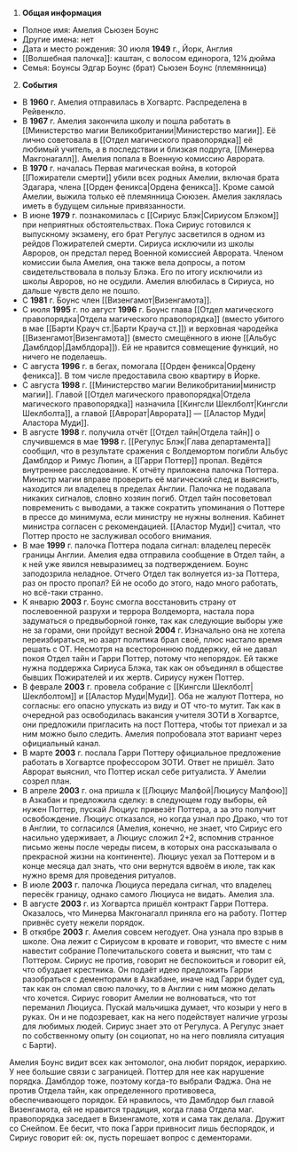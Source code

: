 1. **Общая информация**
 - Полное имя: Амелия Сьюзен Боунс
 - Другие имена: нет
 - Дата и место рождения: 30 июля **1949** г., Йорк, Англия
 - [[Волшебная палочка]]: каштан, с волосом единорога, 12¼ дюйма
 - Семья: Боунсы
	Эдгар Боунс (брат)
	Сьюзен Боунс (племянница)

2. **События**
 - В **1960** г. Амелия отправилась в Хогвартс. Распределена в Рейвенкло.
 - В **1967** г. Амелия закончила школу и пошла работать в [[Министерство магии Великобритании|Министерство магии]]. Её лично советовала в [[Отдел магического правопорядка]] её любимый учитель, а в последствии и близкая подруга, [[Минерва Макгонагалл]]. Амелия попала в Военную комиссию Аврората.
 - В **1970** г. началась Первая магическая война, в которой [[Пожиратели смерти]] убили всех родных Амелии, включая брата Эдагара, члена [[Орден феникса|Ордена феникса]]. Кроме самой Амелии, выжила только её племянница Сююзен. Амелия заклялась иметь в будущем сильные привязанности.
 - В июне **1979** г. познакомилась с [[Сириус Блэк|Сириусом Блэком]] при неприятных обстоятельствах. Пока Сириус готовился к выпускному экзамену, его брат Регулус засветился в одном из рейдов Пожирателей смерти. Сириуса исключили из школы Авроров, он предстал перед Военной комиссией Аврората. Членом комиссии была Амелия, она также вела допросы, а потом свидетельствовала в пользу Блэка. Его по итогу исключили из школы Авроров, но не осудили. Амелия влюбилась в Сириуса, но дальше чувств дело не пошло.
 - С **1981** г. Боунс член [[Визенгамот|Визенгамота]].
 - С июля **1995** г. по август **1996** г. Боунс глава [[Отдел магического правопорядка|Отдела магического правопорядка]] (вместо убитого в мае [[Барти Крауч ст.|Барти Крауча ст.]]) и верховная чародейка [[Визенгамот|Визенгамота]] (вместо смещённого в июне [[Альбус Дамблдор|Дамблдора]]). Ей не нравится совмещение функций, но ничего не поделаешь.
 - С августа **1996** г. в бегах, помогала [[Орден феникса|Ордену феникса]]. В том числе предоставила свою квартиру в Йорке.
 - С августа **1998** г. [[Министерство магии Великобритании|министр магии]]. Главой [[Отдел магического правопорядка|Отдела магического правопорядка]] назначила [[Кингсли Шеклболт|Кингсли Шеклболта]], а главой [[Аврорат|Аврората]] — [[Аластор Муди|Аластора Муди]].
 - В августе **1998** г. получила отчёт [[Отдел тайн|Отдела тайн]] о случившемся в мае **1998** г. [[Регулус Блэк|Глава департамента]] сообщил, что в результате сражения с Волдемортом погибли Альбус Дамблдор и Римус Люпин, а [[Гарри Поттер]] пропал. Ведётся внутреннее расследование. К отчёту приложена палочка Поттера. Министр магии вправе проверить её магический след и выяснить, находится ли владелец в пределах Англии. Палочка не подавала никаких сигналов, словно хозяин погиб. Отдел тайн посоветовал повременить с выводами, а также сократить упоминания о Поттере в прессе до минимума, если министру не нужны волнения. Кабинет министра согласен с рекомендацией. [[Аластор Муди]] считал, что Поттер просто не заслуживал особого внимания.
 - В мае **1999** г. палочка Поттера подала сигнал: владелец пересёк границы Англии. Амелия едва отправила сообщение в Отдел тайн, а к ней уже явился невыразимец за подтверждением. Боунс заподозрила неладное. Отчего Отдел так волнуется из-за Поттера, раз он просто пропал? Ей не особо до этого, надо много работать, но всё-таки странно.
 - К январю **2003** г. Боунс смогла восстановить страну от послевоенной разрухи и террора Волдеморта, настала пора задуматься о предвыборной гонке, так как следующие выборы уже не за горами, они пройдут весной **2004** г. Изначально она не хотела переизбираться, но азарт политика брал своё, плюс настало время решать с ОТ. Несмотря на всестороннюю поддержку, ей не давал покоя Отдел тайн и Гарри Поттер, потому что непорядок. Ей также нужна поддержка Сириуса Блэка, так как он объединял в обществе бывших Пожирателей и их жертв. Сириусу нужен Поттер.
 - В феврале **2003** г. провела собрание с [[Кингсли Шеклболт|Шеклболтом]] и [[Аластор Муди|Муди]]. Оба не жалуют Поттера, но согласны: его опасно упускать из виду и ОТ что-то мутит. Так как в очередной раз освободилась вакансия учителя ЗОТИ в Хогвартсе, они предложили пригласить на пост Поттера, чтобы тот приехал и за ним можно было следить. Амелия попробовала этот вариант через официальный канал.
 - В марте **2003** г. послала Гарри Поттеру официальное предложение работать в Хогвартсе профессором ЗОТИ. Ответ не пришёл. Зато Аврорат выяснил, что Поттер искал себе ритуалиста. У Амелии созрел план.
 - В апреле **2003** г. она пришла к [[Люциус Малфой|Люциусу Малфою]] в Азкабан и предложила сделку: в следующем году выборы, ей нужен Поттер, пускай Люциус привезёт Поттера, а за это получит освобождение. Люциус отказался, но когда узнал про Драко, что тот в Англии, то согласился (Амелия, конечно, не знает, что Сириус его насильно удерживает, а Люциус сложил 2+2, вспомнив странное письмо жены после череды писем, в которых она рассказывала о прекрасной жизни на континенте). Люциус уехал за Поттером и в конце месяца дал знать, что они вернутся вдвоём в июле, так как нужно время для проведения ритуалов.
 - В июле **2003** г. палочка Люциуса передала сигнал, что владелец пересёк границу, однако самого Люциуса не видать. Амелия зла.
 - В августе **2003** г. из Хогвартса пришёл контракт Гарри Поттера. Оказалось, что Минерва Макгонагалл приняла его на работу. Поттер привнёс суету нежели порядок.
 - В откябре **2003** г. Амелия совсем негодует. Она узнала про взрыв в школе. Она лежит с Сириусом в кровате и говорит, что вместе с ним навестит собрание Попечитальского совета и выяснит, что там с Поттером. Сириус не против, говорит не беспокоиться и говорит ей, что обуздает крестника. Он подаёт идею предложить Гарри разобраться с дементорами в Азкабане, иначе над Гарри будет суд, так как он сломал свою палочку, то в Англии с ним можно делать что хочется. Сириус говорит Амелии не волноваться, что тот переманил Люциуса. Пускай мальчишка думает, что козыри у него в руках. Он и не подозревает, как на него подействует наличие угрозы для любимых людей. Сириус знает это от Регулуса. А Регулус знает по собственному опыту (он социопат, но на него повлияла ситуация с Барти).

Амелия Боунс видит всех как энтомолог, она любит порядок, иерархию. У нее большие связи с заграницей. Поттер для нее как нарушение порядка. Дамблдор тоже, поэтому когда-то выбрали Фаджа.
Она не против Отдела тайн, как определенного противовеса, обеспечивающего порядок. Ей нравилось, что Дамблдор был главой Визенгамота, ей не нравится традиция, когда глава Отдела маг. правопорядка заседает в Визенгамоте, хотя и сама так делала. Дружит со Снейпом.
Ее бесит, что пока Гарри привносит лишь беспорядок, и Сириус говорит ей: ок, пусть порешает вопрос с дементорами.